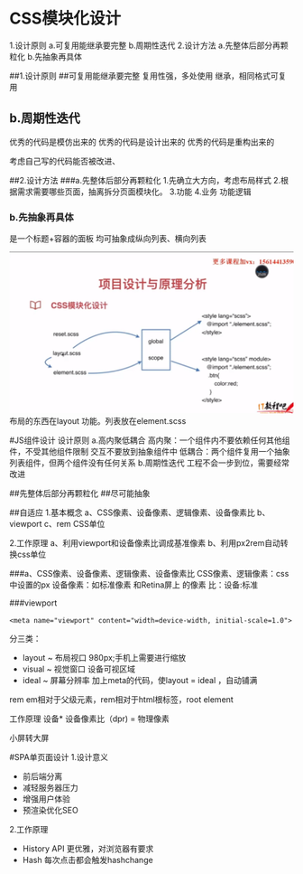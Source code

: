 # CSS模块化设计
1.设计原则
    a.可复用能继承要完整
    b.周期性迭代
2.设计方法
    a.先整体后部分再颗粒化
    b.先抽象再具体
    
    
##1.设计原则 
##可复用能继承要完整
复用性强，多处使用
继承，相同格式可复用    
##  b.周期性迭代
优秀的代码是模仿出来的
优秀的代码是设计出来的
优秀的代码是重构出来的

考虑自己写的代码能否被改进、

##2.设计方法
###a.先整体后部分再颗粒化
1.先确立大方向，考虑布局样式
2.根据需求需要哪些页面，抽离拆分页面模块化。
3.功能
4.业务 功能逻辑

### b.先抽象再具体
是一个标题+容器的面板
均可抽象成纵向列表、横向列表


![屏幕快照 2019-03-07 下午10.45.13](media/%E5%B1%8F%E5%B9%95%E5%BF%AB%E7%85%A7%202019-03-07%20%E4%B8%8B%E5%8D%8810.45.13.png)
布局的东西在layout
功能。列表放在element.scss

#JS组件设计 设计原则
a.高内聚低耦合
    高内聚：一个组件内不要依赖任何其他组件，不受其他组件限制
    交互不要放到抽象组件中
    低耦合：两个组件复用一个抽象列表组件，但两个组件没有任何关系
b.周期性迭代
    工程不会一步到位，需要经常改进

##先整体后部分再颗粒化
##尽可能抽象

##自适应
1.基本概念
a、CSS像素、设备像素、逻辑像素、设备像素比
b、viewport
c、rem CSS单位

2.工作原理
a、利用viewport和设备像素比调成基准像素
b、利用px2rem自动转换css单位


###a、CSS像素、设备像素、逻辑像素、设备像素比
CSS像素、逻辑像素：css中设置的px
设备像素：如标准像素 和Retina屏上 的像素
比：设备:标准

###viewport

```
<meta name="viewport" content="width=device-width, initial-scale=1.0"> 
```

分三类：
* layout ~    布局视口 980px;手机上需要进行缩放
* visual ~    视觉窗口 设备可视区域
* ideal ~ 屏幕分辨率
加上meta的代码，使layout = ideal ，自动铺满

rem
    em相对于父级元素，rem相对于html根标签，root element

工作原理
设备*
设备像素比（dpr) = 
物理像素

小屏转大屏   

#SPA单页面设计
1.设计意义
* 前后端分离
* 减轻服务器压力
* 增强用户体验
* 预渲染优化SEO

2.工作原理
* History API   更优雅，对浏览器有要求
* Hash
每次点击都会触发hashchange
